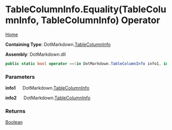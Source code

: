 # TableColumnInfo\.Equality\(TableColumnInfo, TableColumnInfo\) Operator

[Home](../../../README.md)

**Containing Type**: DotMarkdown\.[TableColumnInfo](../README.md)

**Assembly**: DotMarkdown\.dll

```csharp
public static bool operator ==(in DotMarkdown.TableColumnInfo info1, in DotMarkdown.TableColumnInfo info2)
```

### Parameters

**info1** &emsp; DotMarkdown\.[TableColumnInfo](../README.md)

**info2** &emsp; DotMarkdown\.[TableColumnInfo](../README.md)

### Returns

[Boolean](https://docs.microsoft.com/en-us/dotnet/api/system.boolean)


